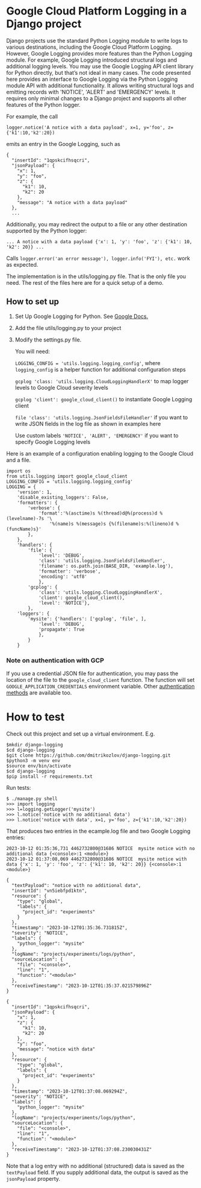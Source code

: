 # Google Cloud Platform Logging in a Django project

Django projects use the standard Python Logging module to write logs to various destinations, including the Google Cloud Platform Logging. However, Google Logging provides more features than the Python Logging module. For example, Google Logging introduced structural logs and additional logging levels. You may use the Google Logging API client library for Python directly, but that’s not ideal in many cases.
The code presented here provides an interface to Google Logging via the Python Logging module API with additional functionality. It allows writing structural logs and emitting records with 'NOTICE', 'ALERT' and 'EMERGENCY' levels. It requires only minimal changes to a Django project and supports all other features of the Python logger.

For example, the call

```
logger.notice('A notice with a data payload', x=1, y='foo', z={'k1':10,'k2':20})
```
emits an entry in the Google Logging, such as
```
{
  "insertId": "1qpskcifhsqcri",
  "jsonPayload": {
    "x": 1,
    "y": "foo",
    "z": {
      "k1": 10,
      "k2": 20
    },
    "message": "A notice with a data payload"
  },
  ...
```
Additionally, you may redirect the output to a file or any other destination supported by the Python logger:
```
... A notice with a data payload {'x': 1, 'y': 'foo', 'z': {'k1': 10, 'k2': 20}} ...
```
Calls `logger.error('an error message'), logger.info('FYI'), etc.` work as expected.

The implementation is in the utils/logging.py file. That is the only file you need.
The rest of the files here are for a quick setup of a demo.

## How to set up
1. Set Up Google Logging for Python. See [Google Docs.](https://cloud.google.com/logging/docs/setup/python)
2. Add the file utils/logging.py to your project
3. Modify the settings.py file.

   You will need:
   
    `LOGGING_CONFIG = 'utils.logging.logging_config'`, where
    `logging_config` is a helper function for additional configuration steps
     
    `gcplog 'class: 'utils.logging.CloudLoggingHandlerX'`
    to map logger levels to Google Cloud severity levels
    
    `gcplog 'client': google_cloud_client()` to instantiate Google Logging client
          
    `file 'class': 'utils.logging.JsonFieldsFileHandler'` if you want to write JSON fields in the log file as shown in examples here

   Use custom labels `'NOTICE', 'ALERT', 'EMERGENCY'` if you want to specify Google Logging levels 

Here is an example of a configuration enabling logging to the Google Cloud and a file.

```
import os
from utils.logging import google_cloud_client
LOGGING_CONFIG = 'utils.logging.logging_config'
LOGGING = {
    'version': 1,
    'disable_existing_loggers': False,
    'formatters': {
        'verbose': {
            'format':'%(asctime)s %(thread)d@%(process)d %(levelname)-7s '\
                '%(name)s %(message)s {%(filename)s:%(lineno)d %(funcName)s}'
        },
    },
    'handlers': {
        'file': {
            'level': 'DEBUG',
            'class': 'utils.logging.JsonFieldsFileHandler',
            'filename': os.path.join(BASE_DIR, 'example.log'),
            'formatter': 'verbose',
            'encoding': 'utf8'
            },
        'gcplog': {
            'class': 'utils.logging.CloudLoggingHandlerX',
            'client': google_cloud_client(),
            'level': 'NOTICE'},
        },
    'loggers': {
        'mysite': {'handlers': ['gcplog', 'file', ],
            'level': 'DEBUG',
            'propagate': True
            },
        }
    }
```
### Note on authentication with GCP
If you use a credential JSON file for authentication, you may pass the location of the file to the `google_cloud_client` function. The function will set `GOOGLE_APPLICATION_CREDENTIALS` environment variable.
Other [authentication methods](https://cloud.google.com/docs/authentication/client-libraries) are available too.

# How to test

Check out this project and set up a virtual environment. E.g.
```
$mkdir django-logging
$cd django-logging
$git clone https://github.com/dmitrikozlov/django-logging.git
$python3 -m venv env
$source env/bin/activate
$cd django-logging
$pip install -r requirements.txt
```
Run tests:
```
$ ./manage.py shell
>>> import logging
>>> l=logging.getLogger('mysite')
>>> l.notice('notice with no additional data')
>>> l.notice('notice with data', x=1, y='foo', z={'k1':10,'k2':20})
```
That produces two entries in the ecample.log file and two Google Logging entries:

```
2023-10-12 01:35:36,731 4462732800@31686 NOTICE  mysite notice with no additional data {<console>:1 <module>}
2023-10-12 01:37:08,069 4462732800@31686 NOTICE  mysite notice with data {'x': 1, 'y': 'foo', 'z': {'k1': 10, 'k2': 20}} {<console>:1 <module>}
```

```
{
  "textPayload": "notice with no additional data",
  "insertId": "vn5iebfpd1ktn",
  "resource": {
    "type": "global",
    "labels": {
      "project_id": "experiments"
    }
  },
  "timestamp": "2023-10-12T01:35:36.731815Z",
  "severity": "NOTICE",
  "labels": {
    "python_logger": "mysite"
  },
  "logName": "projects/experiments/logs/python",
  "sourceLocation": {
    "file": "<console>",
    "line": "1",
    "function": "<module>"
  },
  "receiveTimestamp": "2023-10-12T01:35:37.021579896Z"
}

{
  "insertId": "1qpskcifhsqcri",
  "jsonPayload": {
    "x": 1,
    "z": {
      "k1": 10,
      "k2": 20
    },
    "y": "foo",
    "message": "notice with data"
  },
  "resource": {
    "type": "global",
    "labels": {
      "project_id": "experiments"
    }
  },
  "timestamp": "2023-10-12T01:37:08.069294Z",
  "severity": "NOTICE",
  "labels": {
    "python_logger": "mysite"
  },
  "logName": "projects/experiments/logs/python",
  "sourceLocation": {
    "file": "<console>",
    "line": "1",
    "function": "<module>"
  },
  "receiveTimestamp": "2023-10-12T01:37:08.230030431Z"
}
```
Note that a log entry with no additional (structured) data is saved as the `textPayload` field. If you supply additional data, the output is saved as the `jsonPayload` property.
